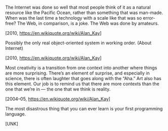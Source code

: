 The Internet was done so well that most people think of it as a natural resource
like the Pacific Ocean, rather than something that was man-made. When was the
last time a technology with a scale like that was so error-free? The Web, in
comparison, is a joke. The Web was done by amateurs.


[2010, https://en.wikiquote.org/wiki/Alan_Kay]

Possibly the only real object-oriented system in working order. (About Internet)

[2010, https://en.wikiquote.org/wiki/Alan_Kay]

Most creativity is a transition from one context into another where things are 
more surprising. There’s an element of surprise, and especially in science, 
there is often laughter that goes along with the “Aha.” Art also has this 
element. Our job is to remind us that there are more contexts than the one that 
we’re in — the one that we think is reality.


[2004–05, https://en.wikiquote.org/wiki/Alan_Kay]

The most disastrous thing that you can ever learn is your first programming 
language.

[UNK]